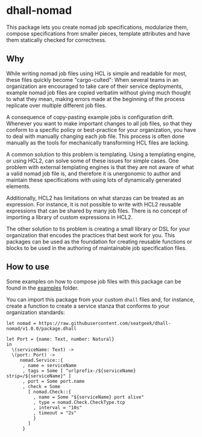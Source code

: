 # dhall-nomad

This package lets you create nomad job specifications, modularize them, compose
specifications from smaller pieces, template attributes and have them statically
checked for correctness.

## Why

While writing nomad job files using HCL is simple and readable for most, these
files quickly become "cargo-culted": When several teams in an organization are
encouraged to take care of their service deployments, example nomad job files are
copied verbatim without giving much thought to what they mean, making errors made
at the beginning of the process replicate over multiple different job files.

A consequence of copy-pasting example jobs is configuration drift. Whenever you
want to make important changes to all job files, so that they conform to a
specific policy or best-practice for your organization, you have to deal with
manually changing each job file. This process is often done manually as the
tools for mechanically transforming HCL files are lacking.

A common solution to this problem is templating. Using a templating engine, or
using HCL2, can solve some of these issues for simple cases. One problem with
external templating engines is that they are not aware of what a valid nomad job
file is, and therefore it is unergonomic to author and maintain these
specifications with using lots of dynamically generated elements.

Additionally, HCL2 has limitations on what stanzas can be
treated as an expression. For instance, it is not possible to write with HCL2
reusable expressions that can be shared by many job files. There is no concept
of importing a library of custom expressions in HCL2.

The other solution to tis problem is creating a small library or DSL for your
organization that encodes the practices that best work for you. This packages
can be used as the foundation for creating reusable functions or blocks to be
used in the authoring of maintainable job specification files.

## How to use

Some examples on how to compose job files with this package can be found in the
[examples](/tree/master/examples) folder.

You can import this package from your custom `dhall` files and, for instance,
create a function to create a service stanza that conforms to your organization
standards:

```dhall
let nomad = https://raw.githubusercontent.com/seatgeek/dhall-nomad/v1.0.0/package.dhall

let Port = {name: Text, number: Natural}
in
  \(serviceName: Text) ->
  \(port: Port) ->
     nomad.Service::{
      , name = serviceName
      , tags = Some [ "urlprefix-/${serviceName} strip=/${serviceName}" ]
      , port = Some port.name
      , check = Some
        [ nomad.Check::{
          , name = Some "${serviceName} port alive"
          , type = nomad.Check.CheckType.tcp
          , interval = "10s"
          , timeout = "2s"
          }
        ]
      }
```
